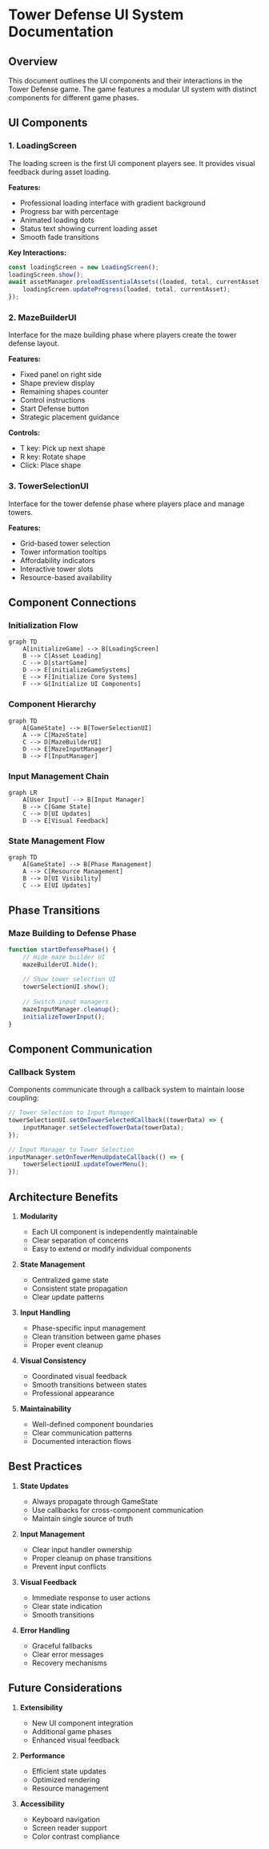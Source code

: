# Tower Defense UI System Documentation

## Overview
This document outlines the UI components and their interactions in the Tower Defense game. The game features a modular UI system with distinct components for different game phases.

## UI Components

### 1. LoadingScreen
The loading screen is the first UI component players see. It provides visual feedback during asset loading.

**Features:**
- Professional loading interface with gradient background
- Progress bar with percentage
- Animated loading dots
- Status text showing current loading asset
- Smooth fade transitions

**Key Interactions:**
```javascript
const loadingScreen = new LoadingScreen();
loadingScreen.show();
await assetManager.preloadEssentialAssets((loaded, total, currentAsset) => {
    loadingScreen.updateProgress(loaded, total, currentAsset);
});
```

### 2. MazeBuilderUI
Interface for the maze building phase where players create the tower defense layout.

**Features:**
- Fixed panel on right side
- Shape preview display
- Remaining shapes counter
- Control instructions
- Start Defense button
- Strategic placement guidance

**Controls:**
- T key: Pick up next shape
- R key: Rotate shape
- Click: Place shape

### 3. TowerSelectionUI
Interface for the tower defense phase where players place and manage towers.

**Features:**
- Grid-based tower selection
- Tower information tooltips
- Affordability indicators
- Interactive tower slots
- Resource-based availability

## Component Connections

### Initialization Flow
```mermaid
graph TD
    A[initializeGame] --> B[LoadingScreen]
    B --> C[Asset Loading]
    C --> D[startGame]
    D --> E[initializeGameSystems]
    E --> F[Initialize Core Systems]
    F --> G[Initialize UI Components]
```

### Component Hierarchy
```mermaid
graph TD
    A[GameState] --> B[TowerSelectionUI]
    A --> C[MazeState]
    C --> D[MazeBuilderUI]
    D --> E[MazeInputManager]
    B --> F[InputManager]
```

### Input Management Chain
```mermaid
graph LR
    A[User Input] --> B[Input Manager]
    B --> C[Game State]
    C --> D[UI Updates]
    D --> E[Visual Feedback]
```

### State Management Flow
```mermaid
graph TD
    A[GameState] --> B[Phase Management]
    A --> C[Resource Management]
    B --> D[UI Visibility]
    C --> E[UI Updates]
```

## Phase Transitions

### Maze Building to Defense Phase
```javascript
function startDefensePhase() {
    // Hide maze builder UI
    mazeBuilderUI.hide();
    
    // Show tower selection UI
    towerSelectionUI.show();
    
    // Switch input managers
    mazeInputManager.cleanup();
    initializeTowerInput();
}
```

## Component Communication

### Callback System
Components communicate through a callback system to maintain loose coupling:

```javascript
// Tower Selection to Input Manager
towerSelectionUI.setOnTowerSelectedCallback((towerData) => {
    inputManager.setSelectedTowerData(towerData);
});

// Input Manager to Tower Selection
inputManager.setOnTowerMenuUpdateCallback(() => {
    towerSelectionUI.updateTowerMenu();
});
```

## Architecture Benefits

1. **Modularity**
   - Each UI component is independently maintainable
   - Clear separation of concerns
   - Easy to extend or modify individual components

2. **State Management**
   - Centralized game state
   - Consistent state propagation
   - Clear update patterns

3. **Input Handling**
   - Phase-specific input management
   - Clean transition between game phases
   - Proper event cleanup

4. **Visual Consistency**
   - Coordinated visual feedback
   - Smooth transitions between states
   - Professional appearance

5. **Maintainability**
   - Well-defined component boundaries
   - Clear communication patterns
   - Documented interaction flows

## Best Practices

1. **State Updates**
   - Always propagate through GameState
   - Use callbacks for cross-component communication
   - Maintain single source of truth

2. **Input Management**
   - Clear input handler ownership
   - Proper cleanup on phase transitions
   - Prevent input conflicts

3. **Visual Feedback**
   - Immediate response to user actions
   - Clear state indication
   - Smooth transitions

4. **Error Handling**
   - Graceful fallbacks
   - Clear error messages
   - Recovery mechanisms

## Future Considerations

1. **Extensibility**
   - New UI component integration
   - Additional game phases
   - Enhanced visual feedback

2. **Performance**
   - Efficient state updates
   - Optimized rendering
   - Resource management

3. **Accessibility**
   - Keyboard navigation
   - Screen reader support
   - Color contrast compliance 